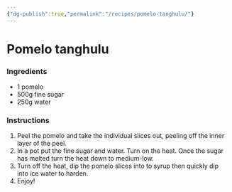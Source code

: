 ```yaml
---
{"dg-publish":true,"permalink":"/recipes/pomelo-tanghulu/"}
---
```


# Pomelo tanghulu
### Ingredients
- 1 pomelo
- 500g fine sugar
- 250g water
### Instructions
1. Peel the pomelo and take the individual slices out, peeling off the inner layer of the peel. 
2. In a pot put the fine sugar and water. Turn on the heat. Once the sugar has melted turn the heat down to medium-low. 
3. Turn off the heat, dip the pomelo slices into to syrup then quickly dip into ice water to harden. 
4. Enjoy!